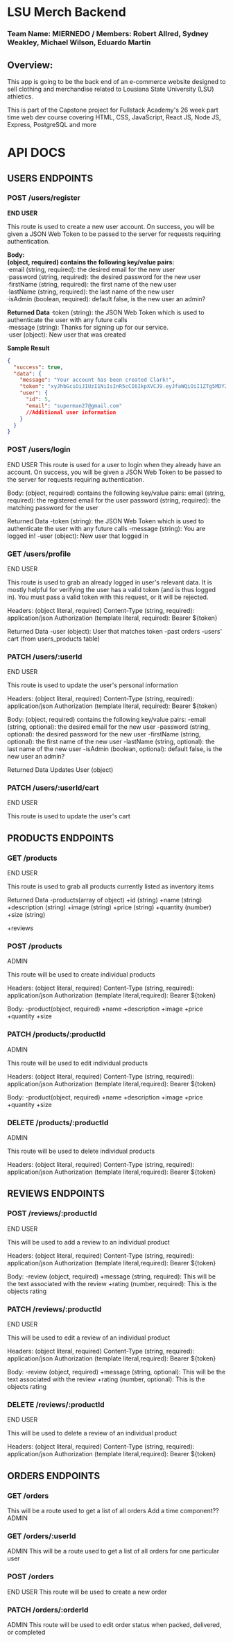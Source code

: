 # LSU Merch Backend

### Team Name: MIERNEDO / Members: Robert Allred, Sydney Weakley, Michael Wilson, Eduardo Martin

## Overview:

This app is going to be the back end of an e-commerce website designed to sell clothing and merchandise related to Lousiana State University (LSU) athletics.

This is part of the Capstone project for Fullstack Academy's 26 week part time web dev course covering HTML, CSS, JavaScript, React JS, Node JS, Express, PostgreSQL and more

# API DOCS

## USERS ENDPOINTS

### POST /users/register

**END USER**

This route is used to create a new user account. On success, you will be given a JSON Web Token to be passed to the server for requests requiring authentication.

**Body:**  
**(object, required) contains the following key/value pairs:**  
·email (string, required): the desired email for the new user  
·password (string, required): the desired password for the new user  
·firstName (string, required): the first name of the new user  
·lastName (string, required): the last name of the new user  
·isAdmin (boolean, required): default false, is the new user an admin?

**Returned Data**
·token (string): the JSON Web Token which is used to authenticate the user with any future calls  
·message (string): Thanks for signing up for our service.  
·user (object): New user that was created

**Sample Result**

```json
{
  "success": true,
  "data": {
    "message": "Your account has been created Clark!",
    "token": "xyJhbGciOiJIUzI1NiIsInR5cCI6IkpXVCJ9.eyJfaWQiOiI1ZTg5MDY2ZGQ0MzkxNjAwTc1NTNlMDUiLCJ1c2VybmFtZSI6Im1hdHQiLCJpYXQiOjE1ODYwMzgzODF9.CTj4owBl0PB-G6G4E_1l6DS6_cVc0iKcMzBIWFUYM1p",
    "user": {
      "id": 5,
      "email": "superman27@gmail.com"
      //Additional user information
    }
  }
}
```

### POST /users/login

END USER
This route is used for a user to login when they already have an account. On success, you will be given a JSON Web Token to be passed to the server for requests requiring authentication.

Body:
(object, required) contains the following key/value pairs:
email (string, required): the registered email for the user
password (string, required): the matching password for the user

Returned Data
-token (string): the JSON Web Token which is used to authenticate the user with any future calls
-message (string): You are logged in!
-user (object): New user that logged in

### GET /users/profile

END USER

This route is used to grab an already logged in user's relevant data. It is mostly helpful for verifying the user has a valid token (and is thus logged in). You must pass a valid token with this request, or it will be rejected.

Headers:
(object literal, required)
Content-Type (string, required): application/json
Authorization (template literal, required): Bearer ${token}

Returned Data
-user (object): User that matches token
-past orders
-users' cart (from users_products table)

### PATCH /users/:userId

END USER

This route is used to update the user's personal information

Headers:
(object literal, required)
Content-Type (string, required): application/json
Authorization (template literal, required): Bearer ${token}

Body:
(object, required) contains the following key/value pairs:
-email (string, optional): the desired email for the new user
-password (string, optional): the desired password for the new user
-firstName (string, optional): the first name of the new user
-lastName (string, optional): the last name of the new user
-isAdmin (boolean, optional): default false, is the new user an admin?

Returned Data
Updates User (object)

### PATCH /users/:userId/cart

END USER

This route is used to update the user's cart

## PRODUCTS ENDPOINTS

### GET /products

END USER

This route is used to grab all products currently listed as inventory items

Returned Data
-products(array of object)
+id (string)
+name (string)
+description (string)
+image (string)
+price (string)
+quantity (number)
+size (string)

+reviews

### POST /products

ADMIN

This route will be used to create individual products

Headers:
(object literal, required)
Content-Type (string, required): application/json
Authorization (template literal,required): Bearer ${token}

Body:
-product(object, required)
+name
+description
+image
+price
+quantity
+size

### PATCH /products/:productId

ADMIN

This route will be used to edit individual products

Headers:
(object literal, required)
Content-Type (string, required): application/json
Authorization (template literal,required): Bearer ${token}

Body:
-product(object, required)
+name
+description
+image
+price
+quantity
+size

### DELETE /products/:productId

ADMIN

This route will be used to delete individual products

Headers:
(object literal, required)
Content-Type (string, required): application/json
Authorization (template literal,required): Bearer ${token}

## REVIEWS ENDPOINTS

### POST /reviews/:productId

END USER

This will be used to add a review to an individual product

Headers:
(object literal, required)
Content-Type (string, required): application/json
Authorization (template literal,required): Bearer ${token}

Body:
-review (object, required)
+message (string, required): This will be the text associated with the review
+rating (number, required): This is the objects rating

### PATCH /reviews/:productId

END USER

This will be used to edit a review of an individual product

Headers:
(object literal, required)
Content-Type (string, required): application/json
Authorization (template literal,required): Bearer ${token}

Body:
-review (object, required)
+message (string, optional): This will be the text associated with the review
+rating (number, optional): This is the objects rating

### DELETE /reviews/:productId

END USER

This will be used to delete a review of an individual product

Headers:
(object literal, required)
Content-Type (string, required): application/json
Authorization (template literal,required): Bearer ${token}

## ORDERS ENDPOINTS

### GET /orders

This will be a route used to get a list of all orders
Add a time component??
ADMIN

### GET /orders/:userId

ADMIN
This will be a route used to get a list of all orders for one particular user

### POST /orders

END USER
This route will be used to create a new order

### PATCH /orders/:orderId

ADMIN
This route will be used to edit order status when packed, delivered, or completed
